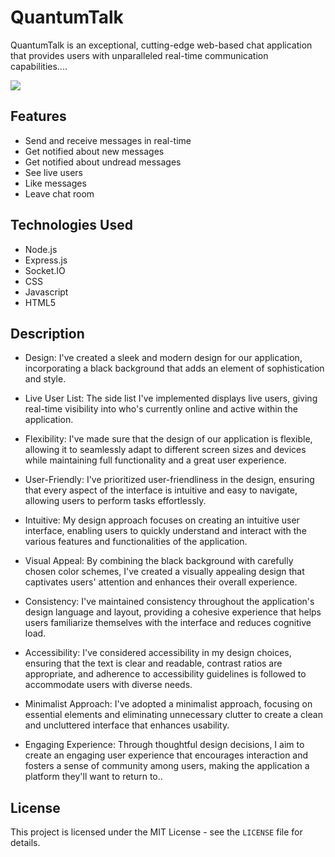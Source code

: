 # QuantumTalk
QuantumTalk is an exceptional, cutting-edge web-based chat application that provides users with unparalleled real-time communication capabilities....

<img src ="https://github.com/atisamhaq123/QuantumTalk/blob/main/image/Capture.PNG">

## Features
- Send and receive messages in real-time
- Get notified about new messages
- Get notified about undread messages
- See live users 
- Like messages
- Leave chat room

## Technologies Used

- Node.js
- Express.js
- Socket.IO
- CSS
- Javascript
- HTML5

## Description
- Design: I've created a sleek and modern design for our application, incorporating a black background that adds an element of sophistication and style.

- Live User List: The side list I've implemented displays live users, giving real-time visibility into who's currently online and active within the application.

- Flexibility: I've made sure that the design of our application is flexible, allowing it to seamlessly adapt to different screen sizes and devices while maintaining full functionality and a great user experience.

- User-Friendly: I've prioritized user-friendliness in the design, ensuring that every aspect of the interface is intuitive and easy to navigate, allowing users to perform tasks effortlessly.

- Intuitive: My design approach focuses on creating an intuitive user interface, enabling users to quickly understand and interact with the various features and functionalities of the application.

- Visual Appeal: By combining the black background with carefully chosen color schemes, I've created a visually appealing design that captivates users' attention and enhances their overall experience.

- Consistency: I've maintained consistency throughout the application's design language and layout, providing a cohesive experience that helps users familiarize themselves with the interface and reduces cognitive load.

- Accessibility: I've considered accessibility in my design choices, ensuring that the text is clear and readable, contrast ratios are appropriate, and adherence to accessibility guidelines is followed to accommodate users with diverse needs.

- Minimalist Approach: I've adopted a minimalist approach, focusing on essential elements and eliminating unnecessary clutter to create a clean and uncluttered interface that enhances usability.

- Engaging Experience: Through thoughtful design decisions, I aim to create an engaging user experience that encourages interaction and fosters a sense of community among users, making the application a platform they'll want to return to..

## License

This project is licensed under the MIT License - see the `LICENSE` file for details.

